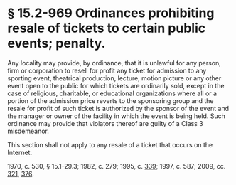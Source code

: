 # § 15.2-969 Ordinances prohibiting resale of tickets to certain public events; penalty.

<p>Any locality may provide, by ordinance, that it is unlawful for any person, firm or corporation to resell for profit any ticket for admission to any sporting event, theatrical production, lecture, motion picture or any other event open to the public for which tickets are ordinarily sold, except in the case of religious, charitable, or educational organizations where all or a portion of the admission price reverts to the sponsoring group and the resale for profit of such ticket is authorized by the sponsor of the event and the manager or owner of the facility in which the event is being held. Such ordinance may provide that violators thereof are guilty of a Class 3 misdemeanor.</p><p>This section shall not apply to any resale of a ticket that occurs on the Internet.</p><p>1970, c. 530, § 15.1-29.3; 1982, c. 279; 1995, c. <a href='http://lis.virginia.gov/cgi-bin/legp604.exe?951+ful+CHAP0339'>339</a>; 1997, c. 587; 2009, cc. <a href='http://lis.virginia.gov/cgi-bin/legp604.exe?091+ful+CHAP0321'>321</a>, <a href='http://lis.virginia.gov/cgi-bin/legp604.exe?091+ful+CHAP0376'>376</a>.</p>